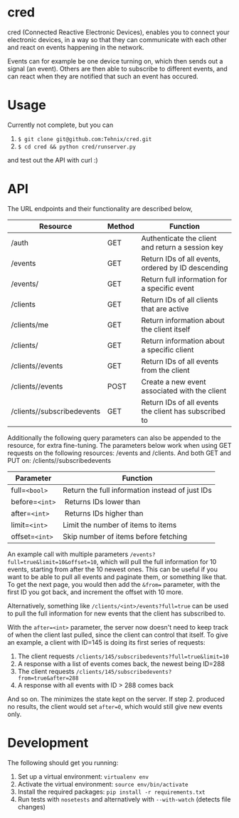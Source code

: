 cred
====
cred (Connected Reactive Electronic Devices), enables you to connect your
electronic devices, in a way so that they can communicate with each other
and react on events happening in the network.

Events can for example be one device turning on, which then sends out a
signal (an event). Others are then able to subscribe to different events,
and can react when they are notified that such an event has occured.


Usage
=====
Currently not complete, but you can
1. `$ git clone git@github.com:Tehnix/cred.git`
2. `$ cd cred && python cred/runserver.py`

and test out the API with curl :)


API
=====
The URL endpoints and their functionality are described below,

| Resource                        | Method | Function  |
|---------------------------------|--------|-----------|
| /auth                           | GET    | Authenticate the client and return a session key |
| /events                         | GET    | Return IDs of all events, ordered by ID descending |
| /events/<int>                   | GET    | Return full information for a specific event |
| /clients                        | GET    | Return IDs of all clients that are active |
| /clients/me                     | GET    | Return information about the client itself |
| /clients/<int>                  | GET    | Return information about a specific client |
| /clients/<int>/events           | GET    | Return IDs of all events from the client  |
| /clients/<int>/events           | POST   | Create a new event associated with the client |
| /clients/<int>/subscribedevents | GET    | Return IDs of all events the client has subscribed to |

Additionally the following query parameters can also be appended to the
resource, for extra fine-tuning. The parameters below work when using GET
requests on the following resources: /events and /clients. And both GET and PUT
on: /clients/<int>/subscribedevents

| Parameter      | Function                                           |
|----------------|----------------------------------------------------|
| full=`<bool>`  | Return the full information instead of just IDs    |
| before=`<int>` | Returns IDs lower than <int>                       |
| after=`<int>`  | Returns IDs higher than <int>                      |
| limit=`<int>`  | Limit the number of items to <int> items           |
| offset=`<int>` | Skip <int> number of items before fetching         |

An example call with multiple parameters `/events?full=true&limit=10&offset=10`,
which will pull the full information for 10 events, starting from after the 10
newest ones. This can be useful if you want to be able to pull all events and
paginate them, or something like that. To get the next page, you would then add
the `&from=` parameter, with the first ID you got back, and increment the offset
with 10 more.

Alternatively, something like `/clients/<int>/events?full=true` can be used to
pull the full information for new events that the client has subscribed to.

With the `after=<int>` parameter, the server now doesn't need to keep track of
when the client last pulled, since the client can control that itself. To give
an example, a client with ID=145 is doing its first series of requests:

1. The client requests `/clients/145/subscribedevents?full=true&limit=10`
2. A response with a list of events comes back, the newest being ID=288
3. The client requests `/clients/145/subscribedevents?from=true&after=288`
4. A response with all events with ID > 288 comes back

And so on. The minimizes the state kept on the server. If step 2. produced no
results, the client would set `after=0`, which would still give new events only.


Development
=====
The following should get you running:

1) Set up a virtual environment: `virtualenv env`
2) Activate the virtual environment: `source env/bin/activate`
3) Install the required packages: `pip install -r requirements.txt`
4) Run tests with `nosetests` and alternatively with `--with-watch` (detects file changes)
